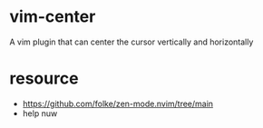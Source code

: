 # vim-center
A vim plugin that can center the cursor vertically and horizontally

# resource
* https://github.com/folke/zen-mode.nvim/tree/main
* help nuw
